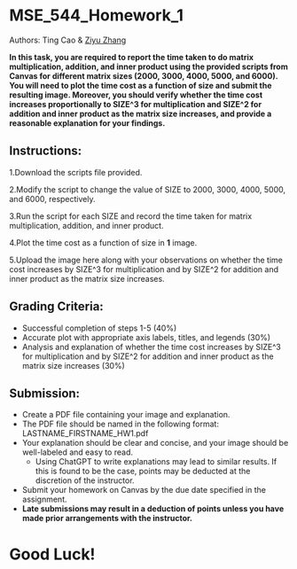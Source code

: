 # MSE_544_Homework_1

Authors: Ting Cao & [Ziyu Zhang](https://github.com/Ilxxll)

**In this task, you are required to report the time taken to do matrix multiplication, addition, and inner product using the provided scripts from Canvas for different matrix sizes (2000, 3000, 4000, 5000, and 6000). You will need to plot the time cost as a function of size and submit the resulting image. Moreover, you should verify whether the time cost increases proportionally to SIZE^3 for multiplication and SIZE^2 for addition and inner product as the matrix size increases, and provide a reasonable explanation for your findings.**

## Instructions:

1.Download the scripts file provided.

2.Modify the script to change the value of SIZE to 2000, 3000, 4000, 5000, and 6000, respectively.

3.Run the script for each SIZE and record the time taken for matrix multiplication, addition, and inner product.

4.Plot the time cost as a function of size in **1** image.

5.Upload the image here along with your observations on whether the time cost increases by SIZE^3 for multiplication and by SIZE^2 for addition and inner product as the matrix size increases.

## Grading Criteria:

- Successful completion of steps 1-5 (40%)
- Accurate plot with appropriate axis labels, titles, and legends (30%)
- Analysis and explanation of whether the time cost increases by SIZE^3 for multiplication and by SIZE^2 for addition and inner product as the matrix size increases (30%)

## Submission:

- Create a PDF file containing your image and explanation.
- The PDF file should be named in the following format: LASTNAME_FIRSTNAME_HW1.pdf
- Your explanation should be clear and concise, and your image should be well-labeled and easy to read.
  - Using ChatGPT to write explanations may lead to similar results. If this is found to be the case, points may be deducted at the discretion of the instructor.
- Submit your homework on Canvas by the due date specified in the assignment.
- **Late submissions may result in a deduction of points unless you have made prior arrangements with the instructor.**

# Good Luck!


